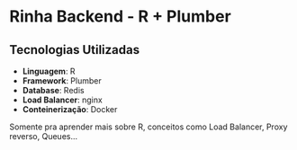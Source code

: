 # Rinha Backend - R + Plumber

## Tecnologias Utilizadas
- **Linguagem**: R
- **Framework**: Plumber
- **Database**: Redis
- **Load Balancer**: nginx
- **Conteinerização**: Docker

Somente pra aprender mais sobre R, conceitos como Load Balancer, Proxy reverso, Queues...